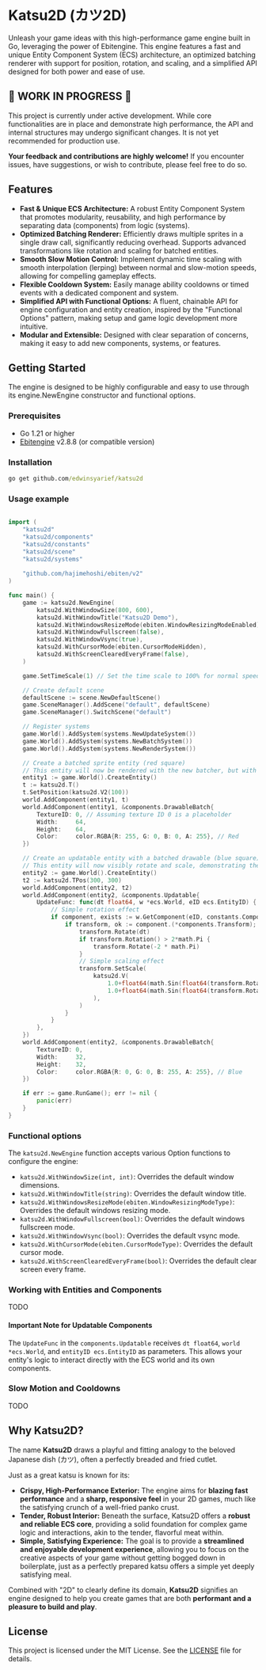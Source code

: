 # Katsu2D (カツ2D)

Unleash your game ideas with this high-performance game engine built in Go, leveraging the power of Ebitengine. This engine features a fast and unique Entity Component System (ECS) architecture, an optimized batching renderer with support for position, rotation, and scaling, and a simplified API designed for both power and ease of use.

## 🚧 WORK IN PROGRESS 🚧

This project is currently under active development. While core functionalities are in place and demonstrate high performance, the API and internal structures may undergo significant changes. It is not yet recommended for production use.

**Your feedback and contributions are highly welcome!** If you encounter issues, have suggestions, or wish to contribute, please feel free to do so.

## Features

- **Fast & Unique ECS Architecture:** A robust Entity Component System that promotes modularity, reusability, and high performance by separating data (components) from logic (systems).
- **Optimized Batching Renderer:** Efficiently draws multiple sprites in a single draw call, significantly reducing overhead. Supports advanced transformations like rotation and scaling for batched entities.
- **Smooth Slow Motion Control:** Implement dynamic time scaling with smooth interpolation (lerping) between normal and slow-motion speeds, allowing for compelling gameplay effects.
- **Flexible Cooldown System:** Easily manage ability cooldowns or timed events with a dedicated component and system.
- **Simplified API with Functional Options:** A fluent, chainable API for engine configuration and entity creation, inspired by the "Functional Options" pattern, making setup and game logic development more intuitive.
- **Modular and Extensible:** Designed with clear separation of concerns, making it easy to add new components, systems, or features.

## Getting Started

The engine is designed to be highly configurable and easy to use through its engine.NewEngine constructor and functional options.

### Prerequisites

- Go 1.21 or higher
- [Ebitengine](https://ebitengine.org) v2.8.8 (or compatible version)

### Installation

```cmd
go get github.com/edwinsyarief/katsu2d
```

### Usage example

```go

import (
	"katsu2d"
	"katsu2d/components"
	"katsu2d/constants"
	"katsu2d/scene"
	"katsu2d/systems"
	
	"github.com/hajimehoshi/ebiten/v2"
)

func main() {
	game := katsu2d.NewEngine(
		katsu2d.WithWindowSize(800, 600),
		katsu2d.WithWindowTitle("Katsu2D Demo"),
		katsu2d.WithWindowsResizeMode(ebiten.WindowResizingModeEnabled),
		katsu2d.WithWindowFullscreen(false),
		katsu2d.WithWindowVsync(true),
		katsu2d.WithCursorMode(ebiten.CursorModeHidden),
		katsu2d.WithScreenClearedEveryFrame(false),
	)

	game.SetTimeScale(1) // Set the time scale to 100% for normal speed

	// Create default scene
	defaultScene := scene.NewDefaultScene()
	game.SceneManager().AddScene("default", defaultScene)
	game.SceneManager().SwitchScene("default")

	// Register systems
	game.World().AddSystem(systems.NewUpdateSystem())
	game.World().AddSystem(systems.NewBatchSystem())
	game.World().AddSystem(systems.NewRenderSystem())

	// Create a batched sprite entity (red square)
	// This entity will now be rendered with the new batcher, but with no rotation.
	entity1 := game.World().CreateEntity()
	t := katsu2d.T()
	t.SetPosition(katsu2d.V2(100))
	world.AddComponent(entity1, t)
	world.AddComponent(entity1, &components.DrawableBatch{
		TextureID: 0, // Assuming texture ID 0 is a placeholder
		Width:     64,
		Height:    64,
		Color:     color.RGBA{R: 255, G: 0, B: 0, A: 255}, // Red
	})

	// Create an updatable entity with a batched drawable (blue square)
	// This entity will now visibly rotate and scale, demonstrating the new batcher's capabilities.
	entity2 := game.World().CreateEntity()
	t2 := katsu2d.TPos(300, 300)
	world.AddComponent(entity2, t2)
	world.AddComponent(entity2, &components.Updatable{
		UpdateFunc: func(dt float64, w *ecs.World, eID ecs.EntityID) {
			// Simple rotation effect
			if component, exists := w.GetComponent(eID, constants.ComponentTransform); exists {
				if transform, ok := component.(*components.Transform); ok {
					transform.Rotate(dt)
					if transform.Rotation() > 2*math.Pi {
						transform.Rotate(-2 * math.Pi)
					}
					// Simple scaling effect
					transform.SetScale(
						katsu2d.V(
							1.0+float64(math.Sin(float64(transform.Rotation())*2.0))*0.5,
							1.0+float64(math.Sin(float64(transform.Rotation())*2.0))*0.5,
						),
					)
				}
			}
		},
	})
	world.AddComponent(entity2, &components.DrawableBatch{
		TextureID: 0,
		Width:     32,
		Height:    32,
		Color:     color.RGBA{R: 0, G: 0, B: 255, A: 255}, // Blue
	})

	if err := game.RunGame(); err != nil {
		panic(err)
	}
}
```

### Functional options

The `katsu2d.NewEngine` function accepts various Option functions to configure the engine:

- `katsu2d.WithWindowSize(int, int)`: Overrides the default window dimensions.
- `katsu2d.WithWindowTitle(string)`: Overrides the default window title.
- `katsu2d.WithWindowsResizeMode(ebiten.WindowResizingModeType)`: Overrides the default windows resizing mode.
- `katsu2d.WithWindowFullscreen(bool)`: Overrides the default windows fullscreen mode.
- `katsu2d.WithWindowVsync(bool)`: Overrides the default vsync mode.
- `katsu2d.WithCursorMode(ebiten.CursorModeType)`: Overrides the default cursor mode.
- `katsu2d.WithScreenClearedEveryFrame(bool)`: Overrides the default clear screen every frame.

### Working with Entities and Components

TODO

#### Important Note for Updatable Components

The `UpdateFunc` in the `components.Updatable` receives `dt float64`, `world *ecs.World`, and `entityID ecs.EntityID` as parameters. This allows your entity's logic to interact directly with the ECS world and its own components.

### Slow Motion and Cooldowns

TODO

## Why Katsu2D?

The name **Katsu2D** draws a playful and fitting analogy to the beloved Japanese dish (カツ), often a perfectly breaded and fried cutlet.

Just as a great katsu is known for its:

- **Crispy, High-Performance Exterior:** The engine aims for **blazing fast performance** and a **sharp, responsive feel** in your 2D games, much like the satisfying crunch of a well-fried panko crust.
- **Tender, Robust Interior:** Beneath the surface, Katsu2D offers a **robust and reliable ECS core**, providing a solid foundation for complex game logic and interactions, akin to the tender, flavorful meat within.
- **Simple, Satisfying Experience:** The goal is to provide a **streamlined and enjoyable development experience**, allowing you to focus on the creative aspects of your game without getting bogged down in boilerplate, just as a perfectly prepared katsu offers a simple yet deeply satisfying meal.

Combined with "2D" to clearly define its domain, **Katsu2D** signifies an engine designed to help you create games that are both **performant and a pleasure to build and play**.

## License

This project is licensed under the MIT License. See the [LICENSE](./LICENSE) file for details.
